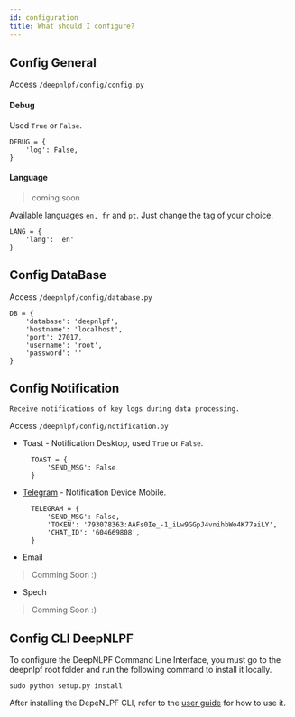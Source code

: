 ```yaml
---
id: configuration
title: What should I configure?
---
```


## Config General

Access ```/deepnlpf/config/config.py```

#### Debug

Used ```True``` or ```False```.

    DEBUG = {
        'log': False,
    }

#### Language  
> coming soon

Available languages ```en, fr``` and ```pt```. 
Just change the tag of your choice.

    LANG = {
        'lang': 'en'
    }

## Config DataBase

Access ```/deepnlpf/config/database.py```

    DB = {
        'database': 'deepnlpf',
        'hostname': 'localhost',
        'port': 27017,
        'username': 'root',
        'password': ''
    }

## Config Notification

    Receive notifications of key logs during data processing.

Access ```/deepnlpf/config/notification.py```

* Toast - Notification Desktop, used ```True``` or ```False```.

        TOAST = {
            'SEND_MSG': False
        }

* [Telegram](https://web.telegram.org/) - Notification Device Mobile.

        TELEGRAM = {
            'SEND_MSG': False,
            'TOKEN': '793078363:AAFs0Ie_-1_iLw9GGpJ4vnihbWo4K77aiLY',
            'CHAT_ID': '604669808',
        }

* Email
>  Comming Soon :)

* Spech
> Comming Soon :)

## Config CLI DeepNLPF 
To configure the DeepNLPF Command Line Interface, you must go to the deepnlpf root folder and run the following command to install it locally.

    sudo python setup.py install

After installing the DepeNLPF CLI, refer to the [user guide](https://deepnlpf.guithub.io/site/docs/guide) for how to use it.


